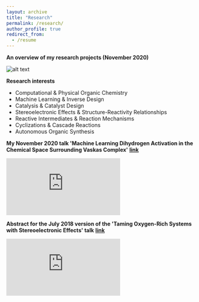 ```yaml
---
layout: archive
title: "Research"
permalink: /research/
author_profile: true
redirect_from:
  - /resume
---
```


**An overview of my research projects (November 2020)**

![alt text](https://gabegomes.github.io/images/projects_November_2020.png "projects_November_2020.png")

**Research interests**
+ Computational & Physical Organic Chemistry
+ Machine Learning & Inverse Design
+ Catalysis & Catalyst Design
+ Stereoelectronic Effects & Structure-Reactivity Relationships
+ Reactive Intermediates & Reaction Mechanisms 
+ Cyclizations & Cascade Reactions
+ Autonomous Organic Synthesis

**My November 2020 talk 'Machine Learning Dihydrogen Activation in the Chemical Space Surrounding Vaskas Complex'**
**[<u>link</u>](https://www.dropbox.com/s/pbf3y27krqxkzbd/Machine%20Learning%20Dihydrogen%20Activation%20in%20the%20Chemical%20Space%20Surrounding%20Vaskas%20Complex%20by%20Gabe%20Gomes.mp4?raw=1)** 

<embed src="https://www.dropbox.com/s/pbf3y27krqxkzbd/Machine%20Learning%20Dihydrogen%20Activation%20in%20the%20Chemical%20Space%20Surrounding%20Vaskas%20Complex%20by%20Gabe%20Gomes.mp4?raw=1" type="video/mp4" />

**Abstract for the July 2018 version of the 'Taming Oxygen-Rich Systems with Stereoelectronic Effects' talk**
**[<u>link</u>](https://gabegomes.github.io/files/Abstract_talk_UFRJ_Gabe_Gomes_July_2018.pdf)** 

<embed src="https://gabegomes.github.io/files/Abstract_talk_UFRJ_Gabe_Gomes_July_2018.pdf" type="application/pdf" />
